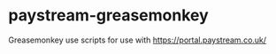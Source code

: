 paystream-greasemonkey
======================

Greasemonkey use scripts for use with https://portal.paystream.co.uk/
